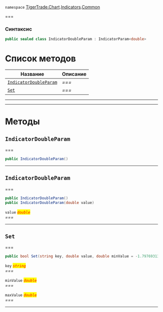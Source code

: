 
`namespace` [TigerTrade.Chart](../../../TigerTrade.Chart.md).[Indicators](../../../TigerTrade.Chart/Indicators.md).[Common](../../../TigerTrade.Chart/Indicators/Common.md)


===

### Синтаксис
```csharp
public sealed class IndicatorDoubleParam : IndicatorParam<double>
```


# Список методов
| Название | Описание |
| --- | --- |
| [`IndicatorDoubleParam`](#method-indicatordoubleparam) | *===* |
| [`Set`](#method-set) | *===* |





***  
***  
# Методы

## `IndicatorDoubleParam`<a href="method-indicatordoubleparam" id="method-indicatordoubleparam"></a>
===
```csharp
public IndicatorDoubleParam()
```

***  

## `IndicatorDoubleParam`<a href="method-indicatordoubleparam" id="method-indicatordoubleparam"></a>
===
```csharp
public IndicatorDoubleParam()
public IndicatorDoubleParam(double value)
```

`value` <mark style="color:red;">*`double`*</mark>  
 *===*  


***  

## `Set`<a href="method-set" id="method-set"></a>
===
```csharp
public bool Set(string key, double value, double minValue = -1.7976931348623157E+308, double maxValue = 1.7976931348623157E+308)
```
`key` <mark style="color:red;">*`string`*</mark>  
 *===*  

`minValue` <mark style="color:red;">*`double`*</mark>  
 *===*  

`maxValue` <mark style="color:red;">*`double`*</mark>  
 *===*  


***  

